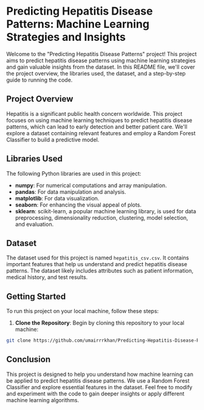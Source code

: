 # Predicting Hepatitis Disease Patterns: Machine Learning Strategies and Insights

Welcome to the "Predicting Hepatitis Disease Patterns" project! This project aims to predict hepatitis disease patterns using machine learning strategies and gain valuable insights from the dataset. In this README file, we'll cover the project overview, the libraries used, the dataset, and a step-by-step guide to running the code.

## Project Overview

Hepatitis is a significant public health concern worldwide. This project focuses on using machine learning techniques to predict hepatitis disease patterns, which can lead to early detection and better patient care. We'll explore a dataset containing relevant features and employ a Random Forest Classifier to build a predictive model.

## Libraries Used

The following Python libraries are used in this project:

- **numpy**: For numerical computations and array manipulation.
- **pandas**: For data manipulation and analysis.
- **matplotlib**: For data visualization.
- **seaborn**: For enhancing the visual appeal of plots.
- **sklearn**: scikit-learn, a popular machine learning library, is used for data preprocessing, dimensionality reduction, clustering, model selection, and evaluation.

## Dataset

The dataset used for this project is named `hepatitis_csv.csv`. It contains important features that help us understand and predict hepatitis disease patterns. The dataset likely includes attributes such as patient information, medical history, and test results.

## Getting Started

To run this project on your local machine, follow these steps:

1. **Clone the Repository**: Begin by cloning this repository to your local machine:

```bash
git clone https://github.com/umairrrkhan/Predicting-Hepatitis-Disease-Patterns-Machine-Learning-Strategies-and-Insights/tree/main
```

## Conclusion

This project is designed to help you understand how machine learning can be applied to predict hepatitis disease patterns. We use a Random Forest Classifier and explore essential features in the dataset. Feel free to modify and experiment with the code to gain deeper insights or apply different machine learning algorithms.

